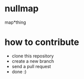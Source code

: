 # nullmap

map*thing

# how to contribute

- clone this repository
- create a new branch
- send a pull request
- done :)


